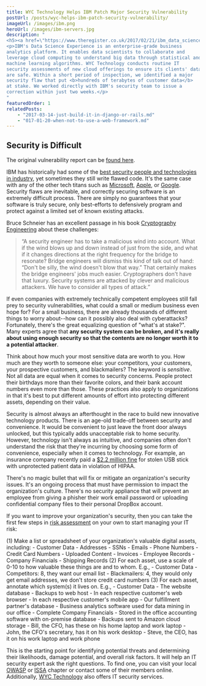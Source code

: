 ```yaml
---
title: WYC Technology Helps IBM Patch Major Security Vulnerability
postUrl: /posts/wyc-helps-ibm-patch-security-vulnerability/
imageUrl: /images/ibm.png
heroUrl: /images/ibm-servers.jpg
description: "
<h5><a href=\"https://www.theregister.co.uk/2017/02/21/ibm_data_science_experience_fixes_docker_security/\" target=\"_blank\"><i class=\"linkify icon\"></i>See Media Coverage at The Register</a></h5>
<p>IBM's Data Science Experience is an enterprise-grade business
analytics platform. It enables data scientists to collaborate and
leverage cloud computing to understand big data through statistical and
machine learning algorithms. WYC Technology conducts routine IT
security assessments of new cloud offerings to ensure its clients' data
are safe. Within a short period of inspection, we identified a major
security flaw that put <b>hundreds of terabytes of customer data</b>
at stake. We worked directly with IBM's security team to issue a
correction within just two weeks.</p>
"
featuredOrder: 1
relatedPosts: 
    - "2017-03-14-just-build-it-in-django-or-rails.md"
    - "017-01-20-when-not-to-use-a-web-framework.md"
---
```



## Security is Difficult

The original vulnerability report can be [found here](https://wycd.net/posts/2017-02-21-ibm-whole-cluster-privilege-escalation-disclosure.html).

IBM has historically had some of the [best security people and technologies in industry](https://www.benzinga.com/pressreleases/17/03/n9154740/ibm-qradar-named-as-a-leader-in-security-analytics-platforms-by-indepen), yet sometimes they still write flawed code. It's the same case with any of the other tech titans such as [Microsoft](https://www.neowin.net/news/google-reveals-a-windows-vulnerability-as-microsoft-fails-to-patch-it), [Apple](https://www.tapscape.com/apple-inc-patch-three-ios-0day-exploits-worth-1-million-usd/), or [Google](http://www.zdnet.com/article/google-were-hiking-bug-bounties-because-finding-security-flaws-is-getting-tougher/). Security flaws are inevitable, and correctly securing software is an extremely difficult process. There are simply no guarantees that your software is truly secure, only best-efforts to defensively program and protect against a limited set of known existing attacks.

Bruce Schneier has an excellent passage in his book [Cryptography
Engineering](http://amzn.to/2nAVI6p) about these challenges:

<blockquote>
&ldquo;A security engineer has to take a malicious wind into account. What if
the wind blows up and down instead of just from the side, and what if it
changes directions at the right frequency for the bridge to resonate? Bridge
engineers will dismiss this kind of talk out of hand: &ldquo;Don't be silly,
the wind doesn't blow that way.&rdquo; That certainly makes the bridge
engineers' jobs much easier.  Cryptographers don't have that luxury. Security
systems are attacked by clever and malicious attackers. We have to consider all
types of attack.&rdquo;
</blockquote>

If even companies with extremely technically competent employees still fall
prey to security vulnerabilities, what could a small or medium business even
hope for?  For a small business, there are already thousands of different
things to worry about--how can it possibly also deal with cyberattacks?
Fortunately, there's the great equalizing question of "what's at stake?". Many
experts agree that <b>any security system can be broken, and it's really about
using enough security so that the contents are no longer worth it to a
potential attacker</b>.

Think about how much your most sensitive data are worth to you. How much are
they worth to someone else: your competitors, your customers, your prospective
customers, and blackmailers? The keyword is <i>sensitive</i>. Not all data are
equal when it comes to security concerns. People protect their birthdays more
than their favorite colors, and their bank account numbers even more than
those. These practices also apply to organizations in that it's best to put
different amounts of effort into protecting different assets, depending on
their value.

Security is almost always an afterthought in the race to build new innovative
technology products. There is an age-old trade-off between security and
convenience. It would be convenient to just leave the front door always
unlocked, but this typically adds unacceptable risk to home security. However,
technology isn't always as intuitive, and companies often don't understand
the risk that they're incurring by choosing some form of convenience,
especially when it comes to technology. For example,
an insurance company recently paid a [$2.2 million
fine](http://www.aando.net/2017/02/06/stolen-usb-drive-gets-insurance-company-2-2-million-hipaa-fine/)
for stolen USB stick with unprotected patient data in violation of HIPAA.

There's no magic bullet that will fix or mitigate an organization's security
issues. It's an ongoing process that must have permission to impact the
organization's culture. There's no security appliance that will prevent an
employee from giving a phisher their work email password or uploading
confidential company files to their personal DropBox account. 

If you want to improve your organization's security, then you can take the
first few steps in [risk assessment](http://nvlpubs.nist.gov/nistpubs/Legacy/SP/nistspecialpublication800-30r1.pdf) on your own to
start managing your IT risk:

(1) Make a list or spreadsheet of your organization's valuable digital assets, including:
    - Customer Data
        - Addresses
        - SSNs
        - Emails
        - Phone Numbers
        - Credit Card Numbers
        - Uploaded Content
    - Invoices
    - Employee Records
    - Company Financials
    - Shipping Records
(2) For each asset, use a scale of 0-10 to how valuable these things are and to whom. E.g.,
    - Customer Data
        - Competitors: 8, they want our email list
        - Blackmailers: 4, they would only get email addresses, we don't store credit card numbers
(3) For each asset, annotate which system(s) it lives on. E.g.,
    - Customer Data
        - The website database
        - Backups to web host
        - In each respective customer's web browser
        - In each respective customer's mobile app
        - Our fulfillment partner's database
        - Business analytics software used for data mining in our office
    - Complete Company Financials
        - Stored in the office accounting software with on-premise database
        - Backups sent to Amazon cloud storage
        - Bill, the CFO, has these on his home laptop and work laptop
        - John, the CFO's secretary, has it on his work desktop
        - Steve, the CEO, has it on his work laptop and work phone

This is the starting point for identifying potential threats and determining
their likelihoods, damage potential, and overall risk factors. It will help an
IT security expert ask the right questions. To find one, you can visit your
local [OWASP](https://www.owasp.org) or [ISSA](http://www.issa.org/?) chapter
or contact some of their members online. Additionally, [WYC
Technology](/#contact) also offers IT security services.

